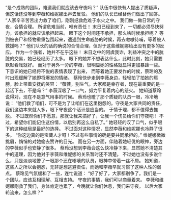 “是个成熟的团队，难道我们就应该去守夜吗？”
队伍中很快有人提出了质疑声，但这话还没等到李薇和维妮娜出声去反驳。
他们的队长已经替他们做出了回答。
“人家辛辛苦苦出力救了咱们，刚刚拯救危难于水火之中。
我们做一做日常的守夜，合情合理。
所谓危难当前，唯有责任！
末日已经到来了，一切都必须尽快努力，该承担的就应该承担起来。
眼下这个时间还不承担，那么啥时候承担呢？
等到被丧尸和怪物重重包围起来，遭遇到生命威胁的时候，再去嗷嗷待哺，等着被人救援吗？”
他们队长的话的确说的合情合理，但对于这些维妮娜给出没有更多的反应。
作为一个强者，她并不在乎这些！
末日之中的阿虞我诈，利益冲突之中的肮脏的交易，她已经经历了太多。
眼下的她并不想表达什么，此时此刻，她只需要默默看戏就好。
而对于另外一旁的李薇，很明显她的性格就显得更加暴躁一些。
下意识的她已经将不悦的表情表现了出来，
而等着她正要发作的时候，蔡玲的及时出现缓解了她即将爆发的情绪。
蔡玲快步走到李薇身边，轻轻拍了拍她的肩膀，脸上带着安抚的笑容：
“薇薇，别生气。大家都是幸存者，现在最重要的是一起活下去，不是吗？”
李薇深吸了一口气，努力平复着内心的怒火。
她知道蔡玲说得对，现在不是意气用事的时候。
蔡玲也瞪了那个质疑的队员一眼，冷冷地说：
“他们救了咱们，可不是为了让咱们在这里抱怨的。守夜是大家共同的责任，我们这边本来就人多，眼下守夜这个活计是应当的。
于情于理，都不值得去推脱。
不过既然你们不愿意，那就让我来搞好了，让我一个伤员给你们守夜吧！
不过，希望你们能记住这份情，以后别再这么自私了。”
她轻轻的叹了口气，似乎眼下的这种结局是最好的选择。
不过面对这种情况，显然李薇和维妮娜也冷静了很多。
“你这边真的是宝藏人才呀！不过有些事情的确是要共同承担的。”
维妮娜微微挑眉，悄悄的对她偷去赞许的目光。
而在另一方面，伴随着她轻佻的眼神，旁边的李薇似乎也安静了很多。
蔡玲没想到李薇会这么快冷静下来，显然她不清楚其中的道理，因为他对于李薇和维妮娜的关系暂时还不清楚。
不过她也没有多说什么，只是淡淡地瞥了一眼那个还在嘟囔的队员，眼神中带着一丝不屑。
她知道，这些人之所以会抱怨，无非是想逃避责任，而她和李薇早就习惯了这种人性的弱点。
蔡玲见气氛缓和了一些，连忙说道：
“好了好了，大家都别争了。我们是一个团队，应该互相理解、互相支持。
守夜的事情，我们可以商量着来。
李薇和维妮娜刚救了我们，身体肯定也累了，今晚就让你们休息，我们来守夜。
以后大家轮流来，怎么样？”